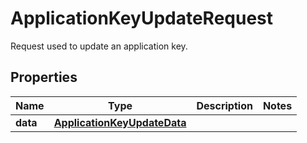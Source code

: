 

# ApplicationKeyUpdateRequest

Request used to update an application key.
## Properties

Name | Type | Description | Notes
------------ | ------------- | ------------- | -------------
**data** | [**ApplicationKeyUpdateData**](ApplicationKeyUpdateData.md) |  | 



